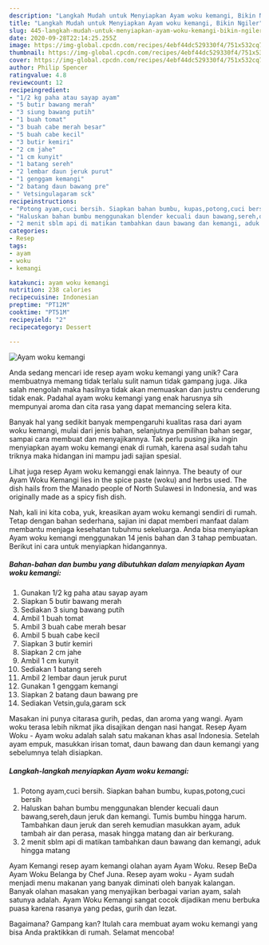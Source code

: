 ```yaml
---
description: "Langkah Mudah untuk Menyiapkan Ayam woku kemangi, Bikin Ngiler"
title: "Langkah Mudah untuk Menyiapkan Ayam woku kemangi, Bikin Ngiler"
slug: 445-langkah-mudah-untuk-menyiapkan-ayam-woku-kemangi-bikin-ngiler
date: 2020-09-28T22:14:25.255Z
image: https://img-global.cpcdn.com/recipes/4ebf44dc529330f4/751x532cq70/ayam-woku-kemangi-foto-resep-utama.jpg
thumbnail: https://img-global.cpcdn.com/recipes/4ebf44dc529330f4/751x532cq70/ayam-woku-kemangi-foto-resep-utama.jpg
cover: https://img-global.cpcdn.com/recipes/4ebf44dc529330f4/751x532cq70/ayam-woku-kemangi-foto-resep-utama.jpg
author: Philip Spencer
ratingvalue: 4.8
reviewcount: 12
recipeingredient:
- "1/2 kg paha atau sayap ayam"
- "5 butir bawang merah"
- "3 siung bawang putih"
- "1 buah tomat"
- "3 buah cabe merah besar"
- "5 buah cabe kecil"
- "3 butir kemiri"
- "2 cm jahe"
- "1 cm kunyit"
- "1 batang sereh"
- "2 lembar daun jeruk purut"
- "1 genggam kemangi"
- "2 batang daun bawang pre"
- " Vetsingulagaram sck"
recipeinstructions:
- "Potong ayam,cuci bersih. Siapkan bahan bumbu, kupas,potong,cuci bersih"
- "Haluskan bahan bumbu menggunakan blender kecuali daun bawang,sereh,daun jeruk dan kemangi. Tumis bumbu hingga harum. Tambahkan daun jeruk dan sereh kemudian masukkan ayam, aduk tambah air dan perasa, masak hingga matang dan air berkurang."
- "2 menit sblm api di matikan tambahkan daun bawang dan kemangi, aduk hingga matang"
categories:
- Resep
tags:
- ayam
- woku
- kemangi

katakunci: ayam woku kemangi 
nutrition: 238 calories
recipecuisine: Indonesian
preptime: "PT12M"
cooktime: "PT51M"
recipeyield: "2"
recipecategory: Dessert

---
```



![Ayam woku kemangi](https://img-global.cpcdn.com/recipes/4ebf44dc529330f4/751x532cq70/ayam-woku-kemangi-foto-resep-utama.jpg)

Anda sedang mencari ide resep ayam woku kemangi yang unik? Cara membuatnya memang tidak terlalu sulit namun tidak gampang juga. Jika salah mengolah maka hasilnya tidak akan memuaskan dan justru cenderung tidak enak. Padahal ayam woku kemangi yang enak harusnya sih mempunyai aroma dan cita rasa yang dapat memancing selera kita.

Banyak hal yang sedikit banyak mempengaruhi kualitas rasa dari ayam woku kemangi, mulai dari jenis bahan, selanjutnya pemilihan bahan segar, sampai cara membuat dan menyajikannya. Tak perlu pusing jika ingin menyiapkan ayam woku kemangi enak di rumah, karena asal sudah tahu triknya maka hidangan ini mampu jadi sajian spesial.

Lihat juga resep Ayam woku kemanggi enak lainnya. The beauty of our Ayam Woku Kemangi lies in the spice paste (woku) and herbs used. The dish hails from the Manado people of North Sulawesi in Indonesia, and was originally made as a spicy fish dish.


Nah, kali ini kita coba, yuk, kreasikan ayam woku kemangi sendiri di rumah. Tetap dengan bahan sederhana, sajian ini dapat memberi manfaat dalam membantu menjaga kesehatan tubuhmu sekeluarga. Anda bisa menyiapkan Ayam woku kemangi menggunakan 14 jenis bahan dan 3 tahap pembuatan. Berikut ini cara untuk menyiapkan hidangannya.

<!--inarticleads1-->

##### Bahan-bahan dan bumbu yang dibutuhkan dalam menyiapkan Ayam woku kemangi:

1. Gunakan 1/2 kg paha atau sayap ayam
1. Siapkan 5 butir bawang merah
1. Sediakan 3 siung bawang putih
1. Ambil 1 buah tomat
1. Ambil 3 buah cabe merah besar
1. Ambil 5 buah cabe kecil
1. Siapkan 3 butir kemiri
1. Siapkan 2 cm jahe
1. Ambil 1 cm kunyit
1. Sediakan 1 batang sereh
1. Ambil 2 lembar daun jeruk purut
1. Gunakan 1 genggam kemangi
1. Siapkan 2 batang daun bawang pre
1. Sediakan  Vetsin,gula,garam sck


Masakan ini punya citarasa gurih, pedas, dan aroma yang wangi. Ayam woku terasa lebih nikmat jika disajikan dengan nasi hangat. Resep Ayam Woku - Ayam woku adalah salah satu makanan khas asal Indonesia. Setelah ayam empuk, masukkan irisan tomat, daun bawang dan daun kemangi yang sebelumnya telah disiapkan. 

<!--inarticleads2-->

##### Langkah-langkah menyiapkan Ayam woku kemangi:

1. Potong ayam,cuci bersih. Siapkan bahan bumbu, kupas,potong,cuci bersih
1. Haluskan bahan bumbu menggunakan blender kecuali daun bawang,sereh,daun jeruk dan kemangi. Tumis bumbu hingga harum. Tambahkan daun jeruk dan sereh kemudian masukkan ayam, aduk tambah air dan perasa, masak hingga matang dan air berkurang.
1. 2 menit sblm api di matikan tambahkan daun bawang dan kemangi, aduk hingga matang


Ayam Kemangi resep ayam kemangi olahan ayam Ayam Woku. Resep BeDa Ayam Woku Belanga by Chef Juna. Resep ayam woku - Ayam sudah menjadi menu makanan yang banyak diminati oleh banyak kalangan. Banyak olahan masakan yang menyajikan berbagai varian ayam, salah satunya adalah. Ayam Woku Kemangi sangat cocok dijadikan menu berbuka puasa karena rasanya yang pedas, gurih dan lezat. 

Bagaimana? Gampang kan? Itulah cara membuat ayam woku kemangi yang bisa Anda praktikkan di rumah. Selamat mencoba!
